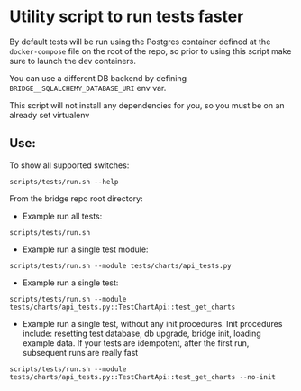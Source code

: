 <!--
Licensed to the Apache Software Foundation (ASF) under one
or more contributor license agreements.  See the NOTICE file
distributed with this work for additional information
regarding copyright ownership.  The ASF licenses this file
to you under the Apache License, Version 2.0 (the
"License"); you may not use this file except in compliance
with the License.  You may obtain a copy of the License at

  http://www.apache.org/licenses/LICENSE-2.0

Unless required by applicable law or agreed to in writing,
software distributed under the License is distributed on an
"AS IS" BASIS, WITHOUT WARRANTIES OR CONDITIONS OF ANY
KIND, either express or implied.  See the License for the
specific language governing permissions and limitations
under the License.
-->

# Utility script to run tests faster

By default tests will be run using the Postgres container defined at the `docker-compose` file on the root of the repo,
so prior to using this script make sure to launch the dev containers.

You can use a different DB backend by defining `BRIDGE__SQLALCHEMY_DATABASE_URI` env var.

This script will not install any dependencies for you, so you must be on an already set virtualenv

## Use:

To show all supported switches:
```$bash
scripts/tests/run.sh --help
```

From the bridge repo root directory:

- Example run all tests:
```$bash
scripts/tests/run.sh
```

- Example run a single test module:
```$bash
scripts/tests/run.sh --module tests/charts/api_tests.py
```

- Example run a single test:
```$bash
scripts/tests/run.sh --module tests/charts/api_tests.py::TestChartApi::test_get_charts
```

- Example run a single test, without any init procedures. Init procedures include:
  resetting test database, db upgrade, bridge init, loading example data. If your tests
  are idempotent, after the first run, subsequent runs are really fast
```$bash
scripts/tests/run.sh --module tests/charts/api_tests.py::TestChartApi::test_get_charts --no-init
```

- Example for not recreating the test DB (will still run all the tests init procedures)
```$bash
scripts/tests/run.sh --module tests/charts/api_tests.py::TestChartApi::test_get_charts --no-reset-db
```

- Example for not running tests just initialize the test DB (drop/create, upgrade and load examples)
```$bash
scripts/tests/run.sh --no-tests
```

- Example for just resetting the tests DB
```$bash
scripts/tests/run.sh --reset-db --no-tests
```
